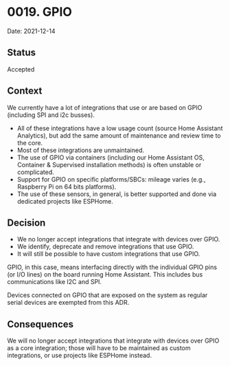 # 0019. GPIO

Date: 2021-12-14

## Status

Accepted

## Context

We currently have a lot of integrations that use or are based on GPIO (including SPI and i2c busses).

- All of these integrations have a low usage count (source Home Assistant Analytics),
  but add the same amount of maintenance and review time to the core.
- Most of these integrations are unmaintained.
- The use of GPIO via containers (including our Home Assistant OS, Container
  & Supervised installation methods) is often unstable or complicated.
- Support for GPIO on specific platforms/SBCs: mileage varies (e.g., Raspberry Pi on 64 bits platforms).
- The use of these sensors, in general, is better supported and done via dedicated projects like ESPHome.

## Decision

- We no longer accept integrations that integrate with devices over GPIO.
- We identify, deprecate and remove integrations that use GPIO.
- It will still be possible to have custom integrations that use GPIO.

GPIO, in this case, means interfacing directly with the individual GPIO pins
(or I/O lines) on the board running Home Assistant. This includes bus
communications like I2C and SPI.

Devices connected on GPIO that are exposed on the system as regular serial
devices are exempted from this ADR.

## Consequences

We will no longer accept integrations that integrate with devices over GPIO as
a core integration; those will have to be maintained as custom integrations,
or use projects like ESPHome instead.